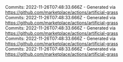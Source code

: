 Commits: 2022-11-26T07:48:33.666Z - Generated via https://github.com/marketplace/actions/artificial-grass
<br>
Commits: 2022-11-26T07:48:33.666Z - Generated via https://github.com/marketplace/actions/artificial-grass
<br>
Commits: 2022-11-26T07:48:33.666Z - Generated via https://github.com/marketplace/actions/artificial-grass
<br>
Commits: 2022-11-26T07:48:33.666Z - Generated via https://github.com/marketplace/actions/artificial-grass
<br>
Commits: 2022-11-26T07:48:33.666Z - Generated via https://github.com/marketplace/actions/artificial-grass
<br>
